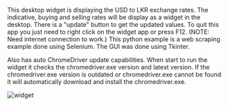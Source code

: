 This desktop widget is displaying the USD to LKR exchange rates. The indicative, buying and selling rates will be display as a widget in the desktop. There is a "update" button to get the updated values. To quit this app you just need to right click on the widget app or press F12. (NOTE: Need internet connection to work.) This python example is a web scraping example done using Selenium. The GUI was done using Tkinter. 

Also has auto ChromeDriver update capabilities. When start to run the widget it checks the chromedriver.exe version and latest version. If the chromedriver.exe version is outdated or chromedriver.exe cannot be found it will automatically download and install the chromedriver.exe. 


![widget](https://github.com/ashanuyangoda/USD_to_LKR_Widget/assets/63528169/b8cbec45-f327-470f-8d86-bccc9831e931)
